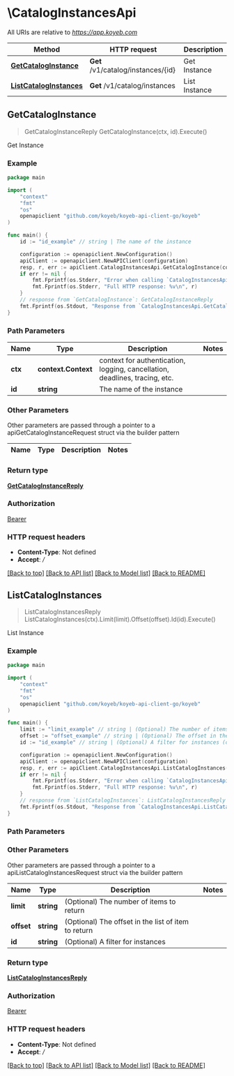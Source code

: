# \CatalogInstancesApi

All URIs are relative to *https://app.koyeb.com*

Method | HTTP request | Description
------------- | ------------- | -------------
[**GetCatalogInstance**](CatalogInstancesApi.md#GetCatalogInstance) | **Get** /v1/catalog/instances/{id} | Get Instance
[**ListCatalogInstances**](CatalogInstancesApi.md#ListCatalogInstances) | **Get** /v1/catalog/instances | List Instance



## GetCatalogInstance

> GetCatalogInstanceReply GetCatalogInstance(ctx, id).Execute()

Get Instance

### Example

```go
package main

import (
    "context"
    "fmt"
    "os"
    openapiclient "github.com/koyeb/koyeb-api-client-go/koyeb"
)

func main() {
    id := "id_example" // string | The name of the instance

    configuration := openapiclient.NewConfiguration()
    apiClient := openapiclient.NewAPIClient(configuration)
    resp, r, err := apiClient.CatalogInstancesApi.GetCatalogInstance(context.Background(), id).Execute()
    if err != nil {
        fmt.Fprintf(os.Stderr, "Error when calling `CatalogInstancesApi.GetCatalogInstance``: %v\n", err)
        fmt.Fprintf(os.Stderr, "Full HTTP response: %v\n", r)
    }
    // response from `GetCatalogInstance`: GetCatalogInstanceReply
    fmt.Fprintf(os.Stdout, "Response from `CatalogInstancesApi.GetCatalogInstance`: %v\n", resp)
}
```

### Path Parameters


Name | Type | Description  | Notes
------------- | ------------- | ------------- | -------------
**ctx** | **context.Context** | context for authentication, logging, cancellation, deadlines, tracing, etc.
**id** | **string** | The name of the instance | 

### Other Parameters

Other parameters are passed through a pointer to a apiGetCatalogInstanceRequest struct via the builder pattern


Name | Type | Description  | Notes
------------- | ------------- | ------------- | -------------


### Return type

[**GetCatalogInstanceReply**](GetCatalogInstanceReply.md)

### Authorization

[Bearer](../README.md#Bearer)

### HTTP request headers

- **Content-Type**: Not defined
- **Accept**: */*

[[Back to top]](#) [[Back to API list]](../README.md#documentation-for-api-endpoints)
[[Back to Model list]](../README.md#documentation-for-models)
[[Back to README]](../README.md)


## ListCatalogInstances

> ListCatalogInstancesReply ListCatalogInstances(ctx).Limit(limit).Offset(offset).Id(id).Execute()

List Instance

### Example

```go
package main

import (
    "context"
    "fmt"
    "os"
    openapiclient "github.com/koyeb/koyeb-api-client-go/koyeb"
)

func main() {
    limit := "limit_example" // string | (Optional) The number of items to return (optional)
    offset := "offset_example" // string | (Optional) The offset in the list of item to return (optional)
    id := "id_example" // string | (Optional) A filter for instances (optional)

    configuration := openapiclient.NewConfiguration()
    apiClient := openapiclient.NewAPIClient(configuration)
    resp, r, err := apiClient.CatalogInstancesApi.ListCatalogInstances(context.Background()).Limit(limit).Offset(offset).Id(id).Execute()
    if err != nil {
        fmt.Fprintf(os.Stderr, "Error when calling `CatalogInstancesApi.ListCatalogInstances``: %v\n", err)
        fmt.Fprintf(os.Stderr, "Full HTTP response: %v\n", r)
    }
    // response from `ListCatalogInstances`: ListCatalogInstancesReply
    fmt.Fprintf(os.Stdout, "Response from `CatalogInstancesApi.ListCatalogInstances`: %v\n", resp)
}
```

### Path Parameters



### Other Parameters

Other parameters are passed through a pointer to a apiListCatalogInstancesRequest struct via the builder pattern


Name | Type | Description  | Notes
------------- | ------------- | ------------- | -------------
 **limit** | **string** | (Optional) The number of items to return | 
 **offset** | **string** | (Optional) The offset in the list of item to return | 
 **id** | **string** | (Optional) A filter for instances | 

### Return type

[**ListCatalogInstancesReply**](ListCatalogInstancesReply.md)

### Authorization

[Bearer](../README.md#Bearer)

### HTTP request headers

- **Content-Type**: Not defined
- **Accept**: */*

[[Back to top]](#) [[Back to API list]](../README.md#documentation-for-api-endpoints)
[[Back to Model list]](../README.md#documentation-for-models)
[[Back to README]](../README.md)

